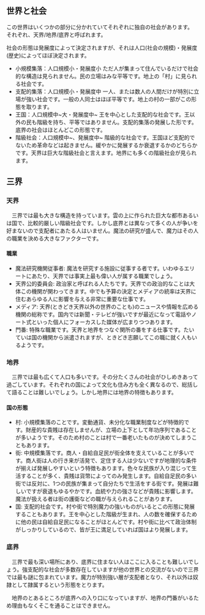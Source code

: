 
世界と社会
---------

この世界はいくつかの部分に分かれていてそれぞれに独自の社会があります。
それぞれ、天界/地界/底界と呼ばれます。

社会の形態は発展度によって決定されますが、それは人口(社会の規模)・発展度(歴史)によってほぼ決定されます。

- 小規模集落：人口規模小・発展度小 ただ人が集まって住んでいるだけで社会的な構造は見られません。民の立場はみな平等です。地上の「村」に見られる社会です。
- 支配的集落：人口規模小・発展度中 一人、または数人の人間だけが特別に立場が強い社会です。一般の人同士はほぼ平等です。地上の村の一部がこの形態を取ります。
- 王国：人口規模中~大・発展度中~ 王を中心とした支配的な社会です。王以外の民も階級を持ち、平等ではありません。支配的集落の発展した形です。底界の社会はほとんどこの形態です。
- 階級社会：人口規模中~、発展度中~ 階級的な社会です。王国ほど支配的でないため革命などは起きません。緩やかに発展するか衰退するかのどちらかです。天界は巨大な階級社会と言えます。地界にも多くの階級社会が見られます。

三界
--------

### 天界

　三界では最も大きな構造を持っています。雲の上に作られた巨大な都市あるいは国で、比較的厳しい階級社会です。しかし底界とは異なって多くの人が争いを好まないので支配者にあたる人はいません。魔法の研究が盛んで、魔力はその人の職業を決める大きなファクターです。

#### 職業

- 魔法研究機関従事者: 魔法を研究する施設に従事する者です。いわゆるエリートにあたり、天界では事実上最も偉い人が属する職業でしょう。
- 天界公的委員会: 政治家と呼ばれる人たちです。天界での政治的なことは大体この機関が関わってきます。中でも予算の決定とメディアの統率は天界に住むあらゆる人に影響を与える非常に重要な仕事です。
- メディア: 天界(ときどき天界以外の世界のことも)のニュースや情報を広める機関の総称です。国内では新聞・テレビが強いですが最近になって電話やノート式といった個人にフォーカスした媒体が広まりつつあります。
- 門番: 特殊な職業です。天界と地界をつなぐ関所の番をする仕事です。たいていは国の機関から派遣されますが、ときどき志願してこの職に就く人もいるようです。

### 地界

　三界では最も広くて人口も多いです。その分たくさんの社会がひしめきあって過ごしています。それぞれの国によって文化も住み方も全く異なるので、総括して語ることは難しいでしょう。しかし地界には地界の特徴もあります。

#### 国の形態

- 村: 小規模集落のことです。変動通貨、未分化な職業制度などが特徴的です。財産的な貴賎は存在しませんが、立場の上下として年功序列であることが多いようです。そのため村のことは村で一番老いたものが決めてしまうこともあります。
- 街: 中規模集落です。商人・自給自足民が街全体を支えていることが多いです。商人街は人の行き来が活発で、定住する人は少ないですが地理的な条件が揃えば発展しやすいという特徴もあります。色々な民族が入り混じって生活することが多く、貴賎は貨幣によってのみ発生します。自給自足民の多い街では反対に、1つの民族が集まって自分たちで生活をする街です。発展は難しいですが衰退もゆるやかです。血統や力の強さなどが貴賎に影響します。魔法が扱える者は街の護衛などの職が与えられることがあります。
- 国: 支配的社会です。村や街で特別魔力の強いものがいるとこの形態に発展することもあります。王を中心とした階級が生まれ、人の数を確保するために他の民は自給自足民になることがほとんどです。村や街に比べて政治体制がしっかりしているので、皆が王に満足していれば国はより発展します。

### 底界

　三界で最も深い場所にあり、底界に住まない人はここに入ることも難しいでしょう。強支配的な社会が多数存在していますが他の世界との交流がないので三界では最も謎に包まれています。魔力が特別強い層が支配者となり、それ以外は奴隷として隷属するという形態をとります。

　地界のとあるところが底界への入り口になっていますが、地界の門番がいるため理由もなくそこを通ることはできません。
